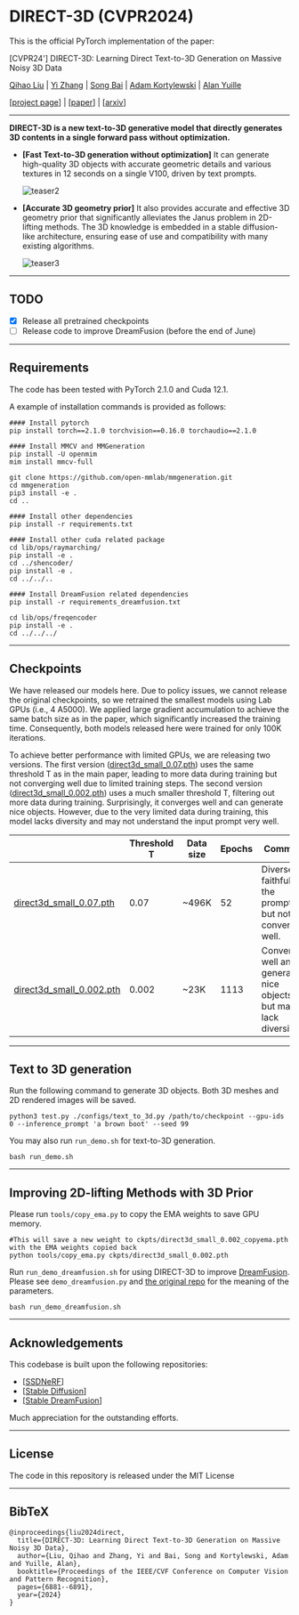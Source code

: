# DIRECT-3D (CVPR2024)

This is the official PyTorch implementation of the paper:

[CVPR24'] DIRECT-3D: Learning Direct Text-to-3D Generation on Massive Noisy 3D Data

[Qihao Liu](https://qihao067.github.io/) | [Yi Zhang](https://edz-o.github.io/) | [Song Bai](https://songbai.site/) | [Adam Kortylewski](https://gvrl.mpi-inf.mpg.de/) | [Alan Yuille](https://cogsci.jhu.edu/directory/alan-yuille/) 

[[project page](https://direct-3d.github.io/)] | [[paper](https://arxiv.org/pdf/2406.04322)] | [[arxiv](https://arxiv.org/abs/2406.04322)]

______

**DIRECT-3D is a new text-to-3D generative model that directly generates 3D contents in a single forward pass without optimization.**

- **[Fast Text-to-3D generation without optimization]** It can generate high-quality 3D objects with accurate geometric details and various textures in 12 seconds on a single V100, driven by text prompts.

  ![teaser2](https://github.com/qihao067/direct3d/blob/main/imgs/teaser2.gif)

- **[Accurate 3D geometry prior]** It also provides accurate and effective 3D geometry prior that significantly alleviates the Janus problem in 2D-lifting methods. The 3D knowledge is embedded in a stable diffusion-like architecture, ensuring ease of use and compatibility with many existing algorithms.

  ![teaser3](https://github.com/qihao067/direct3d/blob/main/imgs/teaser3.gif)

______

## TODO

- [x] Release all pretrained checkpoints
- [ ] Release code to improve DreamFusion (before the end of June)

______

## Requirements

The code has been tested with PyTorch 2.1.0 and Cuda 12.1.

A example of installation commands is provided as follows:

```
#### Install pytorch
pip install torch==2.1.0 torchvision==0.16.0 torchaudio==2.1.0

#### Install MMCV and MMGeneration
pip install -U openmim
mim install mmcv-full

git clone https://github.com/open-mmlab/mmgeneration.git
cd mmgeneration
pip3 install -e .
cd ..

#### Install other dependencies
pip install -r requirements.txt

#### Install other cuda related package
cd lib/ops/raymarching/
pip install -e .
cd ../shencoder/
pip install -e .
cd ../../..

#### Install DreamFusion related dependencies
pip install -r requirements_dreamfusion.txt

cd lib/ops/freqencoder
pip install -e .
cd ../../../
```



______

## Checkpoints

We have released our models here. Due to policy issues, we cannot release the original checkpoints, so we retrained the smallest models using Lab GPUs (i.e., 4 A5000). We applied large gradient accumulation to achieve the same batch size as in the paper, which significantly increased the training time. Consequently, both models released here were trained for only 100K iterations.

To achieve better performance with limited GPUs, we are releasing two versions. The first version ([direct3d_small_0.07.pth](https://huggingface.co/QHL067/direct3d/blob/main/ckpts/direct3d_small_0.07.pth)) uses the same threshold T as in the main paper, leading to more data during training but not converging well due to limited training steps. The second version ([direct3d_small_0.002.pth](https://huggingface.co/QHL067/direct3d/blob/main/ckpts/direct3d_small_0.002.pth)) uses a much smaller threshold T, filtering out more data during training. Surprisingly, it converges well and can generate nice objects. However, due to the very limited data during training, this model lacks diversity and may not understand the input prompt very well.

|                                                              | Threshold T | Data size | Epochs | Comment                                                      |
| ------------------------------------------------------------ | ----------- | --------- | ------ | ------------------------------------------------------------ |
| [direct3d_small_0.07.pth](https://huggingface.co/QHL067/direct3d/blob/main/ckpts/direct3d_small_0.07.pth) | 0.07        | ~496K     | 52     | Diverse, faithful to the prompt, but not converging well.    |
| [direct3d_small_0.002.pth](https://huggingface.co/QHL067/direct3d/blob/main/ckpts/direct3d_small_0.002.pth) | 0.002       | ~23K      | 1113   | Converges well and generates nice objects, but may lack diversity. |



______

## Text to 3D generation

Run the following command to generate 3D objects. Both 3D meshes and 2D rendered images will be saved.

```
python3 test.py ./configs/text_to_3d.py /path/to/checkpoint --gpu-ids 0 --inference_prompt 'a brown boot' --seed 99
```

You may also run  `run_demo.sh` for text-to-3D generation.

```
bash run_demo.sh
```



______

## Improving 2D-lifting Methods with 3D Prior

Please run `tools/copy_ema.py` to copy the EMA weights to save GPU memory. 

``` 
#This will save a new weight to ckpts/direct3d_small_0.002_copyema.pth with the EMA weights copied back
python tools/copy_ema.py ckpts/direct3d_small_0.002.pth
```

Run `run_demo_dreamfusion.sh` for using DIRECT-3D to improve [DreamFusion](https://dreamfusion3d.github.io/). 
Please see `demo_dreamfusion.py` and [the original repo](https://github.com/ashawkey/stable-dreamfusion) for the meaning of the parameters.
```
bash run_demo_dreamfusion.sh
```

______

## Acknowledgements

This codebase is built upon the following repositories:

- [[SSDNeRF](https://github.com/Lakonik/SSDNeRF)]
- [[Stable Diffusion](https://github.com/CompVis/stable-diffusion)]
- [[Stable DreamFusion](https://github.com/ashawkey/stable-dreamfusion)]

Much appreciation for the outstanding efforts.

____________

## License

The code in this repository is released under the MIT License

______

## BibTeX

```
@inproceedings{liu2024direct,
  title={DIRECT-3D: Learning Direct Text-to-3D Generation on Massive Noisy 3D Data},
  author={Liu, Qihao and Zhang, Yi and Bai, Song and Kortylewski, Adam and Yuille, Alan},
  booktitle={Proceedings of the IEEE/CVF Conference on Computer Vision and Pattern Recognition},
  pages={6881--6891},
  year={2024}
}
```

